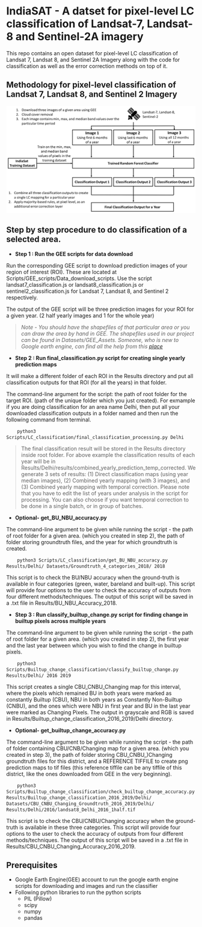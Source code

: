 # IndiaSAT - A datset for pixel-level LC classification of Landsat-7, Landsat-8 and Sentinel-2A imagery

This repo contains an open dataset for pixel-level LC classification of Landsat 7, Landsat 8, and Sentinel 2A Imagery along with the code for classification as well as the error correction methods on top of it.

## Methodology for pixel-level classification of Landsat 7, Landsat 8, and Sentinel 2 Imagery
![alt text](Images/LC_classification_methodology.png?raw=true)

## Step by step procedure to do classification of a selected area.
* **Step 1  : Run the GEE scripts for data download**

Run the corresponding GEE script to download prediction images of your region of interest (ROI). These are located at Scripts/GEE_scripts/Data_download_scripts. Use the script landsat7_classification.js or landsat8_classification.js or sentinel2_classification.js for Landsat 7, Landsat 8, and Sentinel 2 respectively.

The output of the GEE script will be three prediction images for your ROI for a given year. (2 half yearly images and 1 for the whole year)

> *Note - You should have the shapefiles of that particular area or you can draw the area by hand in GEE. The shapefiles used in our project can be found in Datasets/GEE_Assets.
Someone, who is new to Google earth engine, can find all the help from this [place](https://developers.google.com/earth-engine/getstarted)*

* **Step 2 : Run final_classification.py script for creating single yearly prediction maps**

It will make a different folder of each ROI in the Results directory and put all classification outputs for that ROI (for all the years) in that folder.


The command-line argument for the script: the path of root folder for the target ROI. (path of the unique folder which you just created).
For exmample if you are doing classification for an area name Delhi, then put all your downloaded classification outputs in a folder named <Delhi> and then run the following command from terminal.
    
        python3 Scripts/LC_classification/final_classification_processing.py Delhi

> The final classification result will be stored in the Results directory inside root folder. For above example the classification results of each year will be in Results/Delhi/results/combined_yearly_prediction_temp_corrected. We generate 3 sets of results: (1) Direct classification maps (using year median images), (2) Combined yearly mapping (with 3 images), and (3) Combined yearly mapping with temporal correction.
Please note that you have to edit the list of years under analysis in the script for processing. You can also choose if you want temporal correction to be done in a single batch, or in group of batches.


* **Optional- get_BU_NBU_accuracy.py**

The command-line argument to be given while running the script - the path of root folder for a given area. (which you created in step 2), the path of folder storing groundtruth files, and the year for which groundtruth is created. 

        python3 Scripts/LC_classification/get_BU_NBU_accuracy.py Results/Delhi/ Datasets/Groundtruth_4_categories_2018/ 2018

This script is to check the BU/NBU accuracy when the ground-truth is available in four categories (green, water, bareland and built-up).
This script will provide four options to the user to check the accuracy of outputs from four different methods/techniques. The output of this script will be saved in a .txt file in Results/BU_NBU_Accuracy_2018. 


* **Step 3 : Run classify_builtup_change.py script for finding change in builtup pixels across multiple years**

The command-line argument to be given while running the script - the path of root folder for a given area. (which you created in step 2), the first year and the last year between which you wish to find the change in builtup pixels. 

        python3 Scripts/Builtup_change_classification/classify_builtup_change.py Results/Delhi/ 2016 2019

This script creates a single CBU_CNBU_Changing map for this interval, where the pixels which remained BU in both years were marked as constantly Builtup (CBU), NBU in both years as Constantly Non-Builtup (CNBU), and the ones which were NBU in first year and BU in the last year were marked as Changing Pixels. The output in grayscale and RGB is saved in Results/Builtup_change_classification_2016_2019/Delhi directory. 


* **Optional- get_builtup_change_accuracy.py**

The command-line argument to be given while running the script - the path of folder containing CBU/CNB/Changing map for a given area. (which you created in step 3), the path of folder storing CBU_CNBU_)Changing groundtruth files for this district, and a REFERENCE TIFFILE to create png prediction maps to tif files (this reference tiffile can be any tiffile of this district, like the ones downloaded from GEE in the very beginning). 

        python3 Scripts/Builtup_change_classification/check_builtup_change_accuracy.py Results/Builtup_change_classification_2016_2019/Delhi/ Datasets/CBU_CNBU_Changing_Groundtruth_2016_2019/Delhi/ Results/Delhi/2016/landsat8_Delhi_2016_1half.tif

This script is to check the CBU/CNBU/Changing accuracy when the ground-truth is available in these three categories.
This script will provide four options to the user to check the accuracy of outputs from four different methods/techniques. The output of this script will be saved in a .txt file in Results/CBU_CNBU_Changing_Accuracy_2016_2019. 
 

## Prerequisites
* Google Earth Engine(GEE) account to run the google earth engine scripts for downloading and images and run the classifier
* Following python libraries to run the python scripts
    * PIL (Pillow)
    * scipy
    * numpy
    * pandas
  
